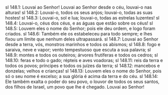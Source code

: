 sl 148.1: Louvai ao Senhor! Louvai ao Senhor desde o céu, louvai-o nas alturas!
sl 148.2: Louvai-o, todos os seus anjos; louvai-o, todas as suas hostes!
sl 148.3: Louvai-o, sol e lua; louvai-o, todas as estrelas luzentes!
sl 148.4: Louvai-o, céus dos céus, e as águas que estão sobre os céus!
sl 148.5: Louvem eles o nome do Senhor; pois ele deu ordem, e logo foram criados.
sl 148.6: Também ele os estabeleceu para todo sempre; e lhes fixou um limite que nenhum deles ultrapassará.
sl 148.7: Louvai ao Senhor desde a terra, vós, monstros marinhos e todos os abismos;
sl 148.8: fogo e saraiva, neve e vapor; vento tempestuoso que escuta a sua palavra;
sl 148.9: montes e todos os outeiros; árvores frutíferas e todos os cedros;
sl 148.10: feras e todo o gado; répteis e aves voadoras;
sl 148.11: reis da terra e todos os povos; príncipes e todos os juízes da terra;
sl 148.12: mancebos e donzelas; velhos e crianças!
sl 148.13: Louvem eles o nome do Senhor, pois só o seu nome é excelso; a sua glória é acima da terra e do céu.
sl 148.14: Ele também exalta o poder do seu povo, o louvor de todos os seus santos, dos filhos de Israel, um povo que lhe é chegado. Louvai ao Senhor!
